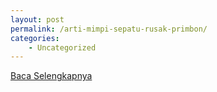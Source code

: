 ```yaml
---
layout: post
permalink: /arti-mimpi-sepatu-rusak-primbon/
categories:
    - Uncategorized
---
```


[Baca Selengkapnya](/09)